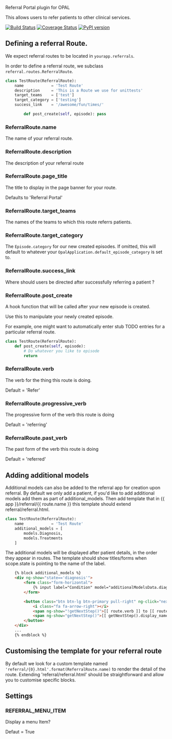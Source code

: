 Referral Portal plugin for OPAL

This allows users to refer patients to other clinical services.

[![Build
Status](https://travis-ci.org/openhealthcare/opal-referral.png?branch=v0.3.0)](https://travis-ci.org/openhealthcare/opal-referral)
[![Coverage Status](https://coveralls.io/repos/github/openhealthcare/opal-referral/badge.svg?branch=v0.3.0)](https://coveralls.io/github/openhealthcare/opal-referral)
[![PyPI version](https://badge.fury.io/py/opal-referral.svg)](https://badge.fury.io/py/opal-referral)

## Defining a referral Route.

We expect referral routes to be located in `yourapp.referrals`.

In order to define a referral route, we subclass `referral.routes.ReferralRoute`.

```python
class TestRoute(ReferralRoute):
    name            = 'Test Route'
    description     = 'This is a Route we use for unittests'
    target_teams    = ['test']
    target_category = ['testing']
    success_link    = '/awesome/fun/times/'

        def post_create(self, episode): pass
```

### ReferralRoute.name

The name of your referral route.

### ReferralRoute.description

The description of your referral route

### ReferralRoute.page_title

The title to display in the page banner for your route.

Defaults to 'Referral Portal'

### ReferralRoute.target_teams

The names of the teams to which this route referrs patients.

### ReferralRoute.target_category

The `Episode.category` for our new created episodes. If omitted, this will default to
whatever your `OpalApplication.default_episode_category` is set to.

### ReferralRoute.success_link

Where should users be directed after successfully referring a patient ?

### ReferralRoute.post_create

A hook function that will be called after your new episode is created.

Use this to manipulate your newly created episode.

For example, one might want to automatically enter stub TODO entries for a particular
referral route.

```python
class TestRoute(ReferralRoute):
    def post_create(self, episode):
        # Do whatever you like to episode
        return
```

### ReferralRoute.verb

The verb for the thing this route is doing.

Default = 'Refer'

### ReferralRoute.progressive_verb

The progressive form of the verb this route is doing

Default = 'referring'

### ReferralRoute.past_verb

The past form of the verb this route is doing

Default = 'referred'

## Adding additional models

Additional models can also be added to the referral app for creation upon referral.
By default we only add a patient, if you'd like to add additional models add them
as part of additional_models. Then add template that in {{ app }}/referral/{{ route.name }}
this template should extend referral/referral.html.

```python
class TestRoute(ReferralRoute):
    name            = 'Test Route'
    additional_models = [
        models.Diagnosis,
        models.Treatments
    ]
```

The additional models will be displayed after patient details, in the order they
appear in routes. The template should show titles/forms when scope.state is pointing
to the name of the label.

```html
    {% block additional_models %}
    <div ng-show="state=='diagnosis'">
        <form class="form-horizontal">
            {% input label="Condition" model="additionalModelsData.diagnosis.condition" lookuplist="condition_list" %}
        </form>

        <button class="btn btn-lg btn-primary pull-right" ng-click="nextStep()">
            <i class="fa fa-arrow-right"></i>
            <span ng-show="!getNextStep()">[[ route.verb ]] to [[ route.name ]]</span>
            <span ng-show="getNextStep()">[[ getNextStep().display_name ]]</span>
        </button>
    </div>
    ...
    {% endblock %}
```

## Customising the template for your referral route

By default we look for a custom template named `'referral/{0}.html'.format(ReferralRoute.name)` to render the detail
of the route. Extending 'referral/referral.html' should be straightforward and allow you to customise specific
blocks.

## Settings

### REFERRAL_MENU_ITEM

Display a menu Item?

Defaut = True
